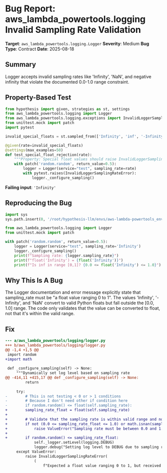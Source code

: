 # Bug Report: aws_lambda_powertools.logging Invalid Sampling Rate Validation

**Target**: `aws_lambda_powertools.logging.Logger`
**Severity**: Medium
**Bug Type**: Contract
**Date**: 2025-08-18

## Summary

Logger accepts invalid sampling rates like 'Infinity', 'NaN', and negative infinity that violate the documented 0.0-1.0 range constraint.

## Property-Based Test

```python
from hypothesis import given, strategies as st, settings
from aws_lambda_powertools.logging import Logger
from aws_lambda_powertools.logging.exceptions import InvalidLoggerSamplingRateError
from unittest.mock import patch
import pytest

invalid_special_floats = st.sampled_from(['Infinity', 'inf', '-Infinity', '-inf', 'NaN', 'nan'])

@given(rate=invalid_special_floats)
@settings(max_examples=50)
def test_special_float_rejection(rate):
    """Property: Special float values should raise InvalidLoggerSamplingRateError."""
    with patch('random.random', return_value=0.5):
        logger = Logger(service="test", sampling_rate=rate)
        with pytest.raises(InvalidLoggerSamplingRateError):
            logger._configure_sampling()
```

**Failing input**: `'Infinity'`

## Reproducing the Bug

```python
import sys
sys.path.insert(0, '/root/hypothesis-llm/envs/aws-lambda-powertools_env/lib/python3.13/site-packages')

from aws_lambda_powertools.logging import Logger
from unittest.mock import patch

with patch('random.random', return_value=0.5):
    logger = Logger(service="test", sampling_rate='Infinity')
    logger._configure_sampling()
    print(f"Sampling rate: {logger.sampling_rate}")
    print(f"float('Infinity') = {float('Infinity')}")
    print(f"Is inf in range [0,1]? {0.0 <= float('Infinity') <= 1.0}")
```

## Why This Is A Bug

The Logger documentation and error message explicitly state that sampling_rate must be "a float value ranging 0 to 1". The values 'Infinity', '-Infinity', and 'NaN' convert to valid Python floats but fall outside the [0.0, 1.0] range. The code only validates that the value can be converted to float, not that it's within the valid range.

## Fix

```diff
--- a/aws_lambda_powertools/logging/logger.py
+++ b/aws_lambda_powertools/logging/logger.py
@@ -1,4 +1,5 @@
 import random
+import math
 
 def _configure_sampling(self) -> None:
     """Dynamically set log level based on sampling rate
@@ -414,11 +415,17 @@ def _configure_sampling(self) -> None:
         return
 
     try:
-        # This is not testing < 0 or > 1 conditions
-        # Because I don't need other if condition here
-        if random.random() <= float(self.sampling_rate):
+        sampling_rate_float = float(self.sampling_rate)
+        
+        # Validate that the sampling rate is within valid range and not special values
+        if not (0.0 <= sampling_rate_float <= 1.0) or math.isnan(sampling_rate_float) or math.isinf(sampling_rate_float):
+            raise ValueError("Sampling rate must be between 0.0 and 1.0")
+        
+        if random.random() <= sampling_rate_float:
             self._logger.setLevel(logging.DEBUG)
             logger.debug("Setting log level to DEBUG due to sampling rate")
     except ValueError:
         raise InvalidLoggerSamplingRateError(
             (
                 f"Expected a float value ranging 0 to 1, but received {self.sampling_rate} instead."
```